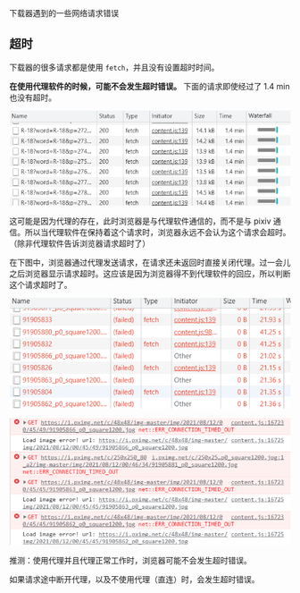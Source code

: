 下载器遇到的一些网络请求错误

## 超时

下载器的很多请求都是使用 `fetch`，并且没有设置超时时间。

**在使用代理软件的时候，可能不会发生超时错误。** 下面的请求即使经过了 1.4 min 也没有超时。

![](./images/20210812164537.png)

这可能是因为代理的存在，此时浏览器是与代理软件通信的，而不是与 pixiv 通信。所以当代理软件在保持着这个请求时，浏览器永远不会认为这个请求会超时。（除非代理软件告诉浏览器请求超时了）

在下图中，浏览器通过代理发送请求，在请求还未返回时直接关闭代理。过一会儿之后浏览器显示请求超时。这应该是因为浏览器得不到代理软件的回应，所以判断这个请求超时了。

![](./images/20210812164554.png)

![](./images/20210812164620.png)

推测：使用代理并且代理正常工作时，浏览器可能不会发生超时错误。

如果请求途中断开代理，以及不使用代理（直连）时，会发生超时错误。
